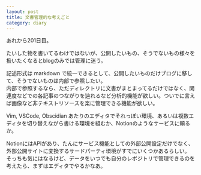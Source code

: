 ```yaml
---
layout: post
title: 文書管理的な考えごと 
category: diary
---
```


あれから201日目。

たいした物を書いてるわけではないが、公開したいもの、そうでないもの様々を扱いたくなるとblogのみでは管理に迷う。

記述形式は markdown で統一できるとして、公開したいものだけブログに移して、そうでないものは内部で参照したい。  
内部で参照するなら、ただディレクトリに文書がまとまってるだけではなく、関連度などでの各記事のつながりを辿れるなど分析的機能が欲しい。ついでに言えば画像など非テキストリソースを楽に管理できる機能が欲しい。

Vim, VSCode, Obscidian あたりのエディタでそれっぽい環境、あるいは複数エディタを切り替えながら書ける環境を組むか、Notionのようなサービスに頼るか。

NotionにはAPIがあり、たんにサービス機能としての外部公開設定だけでなく、外部公開サイトに変換するサードパーティ環境がすでにいくつかあるらしい。  
そっちも気にはなるけど、データをいつでも自分のレポジトリで管理できるのを考えたら、まずはエディタでやるかなあ。
